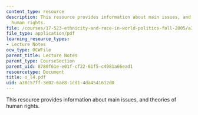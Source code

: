 ```yaml
---
content_type: resource
description: This resource provides information about main issues, and theories of
  human rights.
file: /courses/17-523-ethnicity-and-race-in-world-politics-fall-2005/a30c57ff3e026ae81cd14da4541612d0_o_l4.pdf
file_type: application/pdf
learning_resource_types:
- Lecture Notes
ocw_type: OCWFile
parent_title: Lecture Notes
parent_type: CourseSection
parent_uid: 8780f61e-e01f-cf22-61f5-c4981a66ead1
resourcetype: Document
title: o_l4.pdf
uid: a30c57ff-3e02-6ae8-1cd1-4da4541612d0
---
```

This resource provides information about main issues, and theories of human rights.

